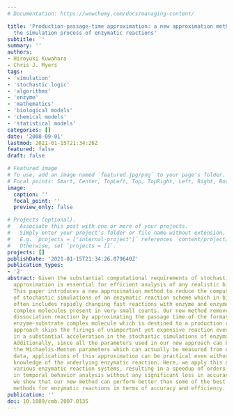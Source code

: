 ```yaml
---
# Documentation: https://wowchemy.com/docs/managing-content/

title: 'Production-passage-time approximation: a new approximation method to accelerate
  the simulation process of enzymatic reactions'
subtitle: ''
summary: ''
authors:
- Hiroyuki Kuwahara
- Chris J. Myers
tags:
- 'simulation'
- 'stochastic logic'
- 'algorithms'
- 'enzyme'
- 'mathematics'
- 'biological models'
- 'chemical models'
- 'statistical models'
categories: []
date: '2008-09-01'
lastmod: 2021-01-15T21:34:26Z
featured: false
draft: false

# Featured image
# To use, add an image named `featured.jpg/png` to your page's folder.
# Focal points: Smart, Center, TopLeft, Top, TopRight, Left, Right, BottomLeft, Bottom, BottomRight.
image:
  caption: ''
  focal_point: ''
  preview_only: false

# Projects (optional).
#   Associate this post with one or more of your projects.
#   Simply enter your project's folder or file name without extension.
#   E.g. `projects = ["internal-project"]` references `content/project/deep-learning/index.md`.
#   Otherwise, set `projects = []`.
projects: []
publishDate: '2021-01-15T21:34:26.079640Z'
publication_types:
- '2'
abstract: Given the substantial computational requirements of stochastic simulation,
  approximation is essential for efficient analysis of any realistic biochemical system.
  This paper introduces a new approximation method to reduce the computational cost
  of stochastic simulations of an enzymatic reaction scheme which in biochemical systems
  often includes rapidly changing fast reactions with enzyme and enzyme-substrate
  complex molecules present in very small counts. Our new method removes the substrate
  dissociation reaction by approximating the passage time of the formation of each
  enzyme-substrate complex molecule which is destined to a production reaction. This
  approach skips the firings of unimportant yet expensive reaction events, resulting
  in a substantial acceleration in the stochastic simulations of enzymatic reactions.
  Additionally, since all the parameters used in our new approach can be derived by
  the Michaelis-Menten parameters which can actually be measured from experimental
  data, applications of this approximation can be practical even without having full
  knowledge of the underlying enzymatic reaction. Here, we apply this new method to
  various enzymatic reaction systems, resulting in a speedup of orders of magnitude
  in temporal behavior analysis without any significant loss in accuracy. Furthermore,
  we show that our new method can perform better than some of the best existing approximation
  methods for enzymatic reactions in terms of accuracy and efficiency.
publication: ''
doi: 10.1089/cmb.2007.0135
---
```


